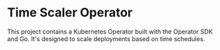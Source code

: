 # Time Scaler Operator

This project contains a Kubernetes Operator built with the Operator SDK and Go. 
It's designed to scale deployments based on time schedules.
